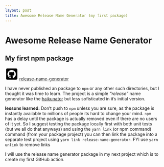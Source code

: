 ```yaml
---
layout: post
title: Awesome Release Name Generator (my first package)
---
```


# Awesome Release Name Generator

## My first npm package

![GitHub repo](../images/octocat.png "github repo") [release-name-generator​](https://github.com/ftnilsson/release-name-generator)


I have never published an package to `npm` or any other such directories, but I thought it was time to learn. The project is a simple *“release”* name generator like the [haikunator​](https://www.npmjs.com/package/haikunator) but less sofisticated in it’s initial version.

**lessons learned:** Don’t push to `npm` unless you are sure, as the package is instantly available to millions of people its hard to change your mind. `npm` has a delay until the package is actually removed even if there are no users of it yet. So I suggest testing the package locally first with both unit tests (but we all do that anyways) and using the `yarn link` (or npm command) command (from your package project) you can then link the package into a separate test project using `yarn link release-name-generator`. FYI use `yarn unlink` to remove links

I will use the release name generator package in my next project which is to create my first GitHub action.
